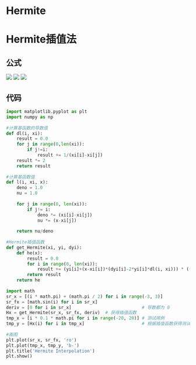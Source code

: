 # Hermite



# Hermite插值法

## 公式
![](https://cdn.jsdelivr.net/gh/vllbc/img4blog//image/Hermite%E5%85%AC%E5%BC%8F1.png)
![](https://cdn.jsdelivr.net/gh/vllbc/img4blog//image/Hermite%E5%85%AC%E5%BC%8F2.png)
![](https://cdn.jsdelivr.net/gh/vllbc/img4blog//image/Hermite%E5%85%AC%E5%BC%8F3.png)

## 代码
```python
import matplotlib.pyplot as plt
import numpy as np
 
#计算基函数的导数值
def dl(i, xi):
    result = 0.0
    for j in range(0,len(xi)):
        if j!=i:
            result += 1/(xi[i]-xi[j])
    result *= 2
    return result
 
#计算基函数值
def l(i, xi, x):
    deno = 1.0
    nu = 1.0
 
    for j in range(0, len(xi)):
        if j!= i:
            deno *= (xi[i]-xi[j])
            nu *= (x-xi[j])
 
    return nu/deno
 
#Hermite插值函数
def get_Hermite(xi, yi, dyi):
    def he(x):
        result = 0.0
        for i in range(0, len(xi)):
            result += (yi[i]+(x-xi[i])*(dyi[i]-2*yi[i]*dl(i, xi))) * ((l(i,xi,x))**2)
        return result
    return he
 
import math
sr_x = [(i * math.pi) + (math.pi / 2) for i in range(-3, 3)]
sr_fx = [math.sin(i) for i in sr_x]
deriv = [0 for i in sr_x]                           # 导数都为 0
Hx = get_Hermite(sr_x, sr_fx, deriv)  # 获得插值函数
tmp_x = [i * 0.1 * math.pi for i in range(-20, 20)] # 测试用例
tmp_y = [Hx(i) for i in tmp_x]                      # 根据插值函数获得测试用例的纵坐标
 
#画图
plt.plot(sr_x, sr_fx, 'ro')
plt.plot(tmp_x, tmp_y, 'b-')
plt.title('Hermite Interpolation')
plt.show()

```
